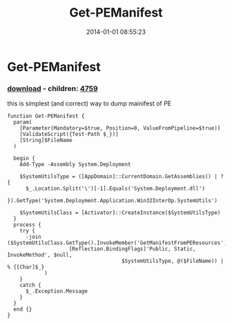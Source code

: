 ﻿---
pid:            4756
poster:         greg zakharov
title:          Get-PEManifest
date:           2014-01-01 08:55:23
format:         posh
parent:         0
parent:         0
children:       4759
---

# Get-PEManifest

### [download](4756.ps1) - children: [4759](4759.md)

this is simplest (and correct) way to dump mainifest of PE

```posh
function Get-PEManifest {
  param(
    [Parameter(Mandatory=$true, Position=0, ValueFromPipeline=$true)]
    [ValidateScript({Test-Path $_})]
    [String]$FileName
  )
  
  begin {
    Add-Type -Assembly System.Deployment
    
    $SystemUtilsType = ([AppDomain]::CurrentDomain.GetAssemblies() | ? {
      $_.Location.Split('\')[-1].Equals('System.Deployment.dll')
    }).GetType('System.Deployment.Application.Win32InterOp.SystemUtils')
    
    $SystemUtilsClass = [Activator]::CreateInstance($SystemUtilsType)
  }
  process {
    try {
      -join ($SystemUtilsClass.GetType().InvokeMember('GetManifestFromPEResources',
                    [Reflection.BindingFlags]'Public, Static, InvokeMethod', $null,
                                     $SystemUtilsType, @($FileName)) | % {[Char]$_}
            )
    }
    catch {
      $_.Exception.Message
    }
  }
  end {}
}
```
